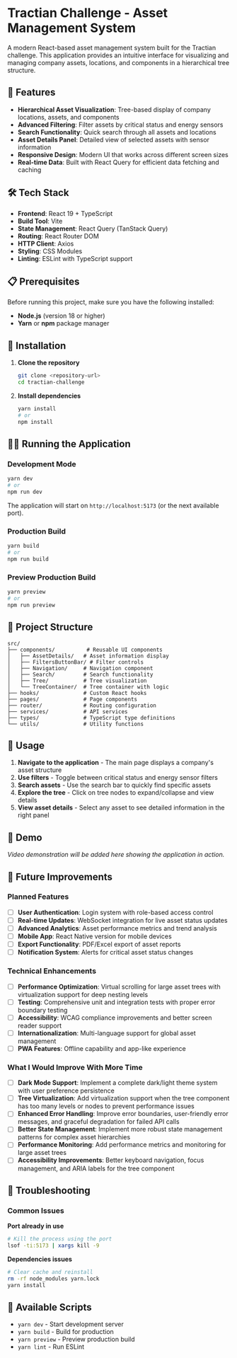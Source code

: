 # Tractian Challenge - Asset Management System

A modern React-based asset management system built for the Tractian challenge. This application provides an intuitive interface for visualizing and managing company assets, locations, and components in a hierarchical tree structure.

## 🚀 Features

- **Hierarchical Asset Visualization**: Tree-based display of company locations, assets, and components
- **Advanced Filtering**: Filter assets by critical status and energy sensors
- **Search Functionality**: Quick search through all assets and locations
- **Asset Details Panel**: Detailed view of selected assets with sensor information
- **Responsive Design**: Modern UI that works across different screen sizes
- **Real-time Data**: Built with React Query for efficient data fetching and caching

## 🛠️ Tech Stack

- **Frontend**: React 19 + TypeScript
- **Build Tool**: Vite
- **State Management**: React Query (TanStack Query)
- **Routing**: React Router DOM
- **HTTP Client**: Axios
- **Styling**: CSS Modules
- **Linting**: ESLint with TypeScript support

## 📋 Prerequisites

Before running this project, make sure you have the following installed:

- **Node.js** (version 18 or higher)
- **Yarn** or **npm** package manager

## 🚀 Installation

1. **Clone the repository**

   ```bash
   git clone <repository-url>
   cd tractian-challenge
   ```

2. **Install dependencies**
   ```bash
   yarn install
   # or
   npm install
   ```

## 🏃‍♂️ Running the Application

### Development Mode

```bash
yarn dev
# or
npm run dev
```

The application will start on `http://localhost:5173` (or the next available port).

### Production Build

```bash
yarn build
# or
npm run build
```

### Preview Production Build

```bash
yarn preview
# or
npm run preview
```

## 📁 Project Structure

```
src/
├── components/          # Reusable UI components
│   ├── AssetDetails/   # Asset information display
│   ├── FiltersButtonBar/ # Filter controls
│   ├── Navigation/     # Navigation component
│   ├── Search/         # Search functionality
│   ├── Tree/           # Tree visualization
│   └── TreeContainer/  # Tree container with logic
├── hooks/              # Custom React hooks
├── pages/              # Page components
├── router/             # Routing configuration
├── services/           # API services
├── types/              # TypeScript type definitions
└── utils/              # Utility functions
```

## 🎯 Usage

1. **Navigate to the application** - The main page displays a company's asset structure
2. **Use filters** - Toggle between critical status and energy sensor filters
3. **Search assets** - Use the search bar to quickly find specific assets
4. **Explore the tree** - Click on tree nodes to expand/collapse and view details
5. **View asset details** - Select any asset to see detailed information in the right panel

## 🎥 Demo

<!-- TODO: Add video demo here -->

_Video demonstration will be added here showing the application in action._

## 🔮 Future Improvements

### Planned Features

- [ ] **User Authentication**: Login system with role-based access control
- [ ] **Real-time Updates**: WebSocket integration for live asset status updates
- [ ] **Advanced Analytics**: Asset performance metrics and trend analysis
- [ ] **Mobile App**: React Native version for mobile devices
- [ ] **Export Functionality**: PDF/Excel export of asset reports
- [ ] **Notification System**: Alerts for critical asset status changes

### Technical Enhancements

- [ ] **Performance Optimization**: Virtual scrolling for large asset trees with virtualization support for deep nesting levels
- [ ] **Testing**: Comprehensive unit and integration tests with proper error boundary testing
- [ ] **Accessibility**: WCAG compliance improvements and better screen reader support
- [ ] **Internationalization**: Multi-language support for global asset management
- [ ] **PWA Features**: Offline capability and app-like experience

### What I Would Improve With More Time

- [ ] **Dark Mode Support**: Implement a complete dark/light theme system with user preference persistence
- [ ] **Tree Virtualization**: Add virtualization support when the tree component has too many levels or nodes to prevent performance issues
- [ ] **Enhanced Error Handling**: Improve error boundaries, user-friendly error messages, and graceful degradation for failed API calls
- [ ] **Better State Management**: Implement more robust state management patterns for complex asset hierarchies
- [ ] **Performance Monitoring**: Add performance metrics and monitoring for large asset trees
- [ ] **Accessibility Improvements**: Better keyboard navigation, focus management, and ARIA labels for the tree component

## 🐛 Troubleshooting

### Common Issues

**Port already in use**

```bash
# Kill the process using the port
lsof -ti:5173 | xargs kill -9
```

**Dependencies issues**

```bash
# Clear cache and reinstall
rm -rf node_modules yarn.lock
yarn install
```

## 📝 Available Scripts

- `yarn dev` - Start development server
- `yarn build` - Build for production
- `yarn preview` - Preview production build
- `yarn lint` - Run ESLint
